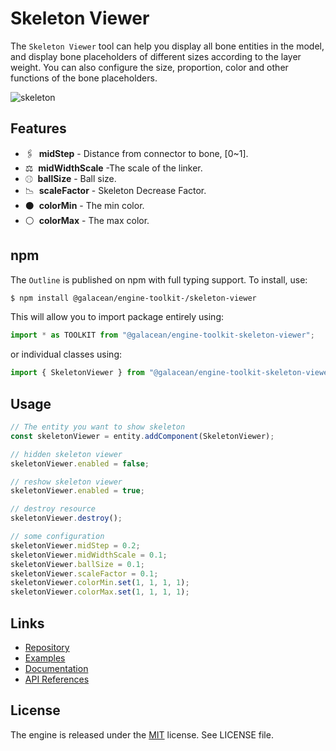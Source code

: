 # Skeleton Viewer

The `Skeleton Viewer` tool can help you display all bone entities in the model, and display bone placeholders of different sizes according to the layer weight. You can also configure the size, proportion, color and other functions of the bone placeholders.

![skeleton](https://gw.alipayobjects.com/zos/OasisHub/caa47b1f-5141-4268-b98f-86d6afb48e5b/skeleton.gif)

## Features

- 🖇 &nbsp;**midStep** - Distance from connector to bone, [0~1].
- ⚖ &nbsp;**midWidthScale** -The scale of the linker.
- ⚾︎ &nbsp;**ballSize** - Ball size.
- 📉 &nbsp;**scaleFactor** - Skeleton Decrease Factor.
- ⚫️ &nbsp;**colorMin** - The min color.
- ⚪️ &nbsp;**colorMax** - The max color.

## npm

The `Outline` is published on npm with full typing support. To install, use:

```sh
$ npm install @galacean/engine-toolkit-/skeleton-viewer
```

This will allow you to import package entirely using:

```javascript
import * as TOOLKIT from "@galacean/engine-toolkit-skeleton-viewer";
```

or individual classes using:

```javascript
import { SkeletonViewer } from "@galacean/engine-toolkit-skeleton-viewer";
```

## Usage

```ts
// The entity you want to show skeleton
const skeletonViewer = entity.addComponent(SkeletonViewer);

// hidden skeleton viewer
skeletonViewer.enabled = false;

// reshow skeleton viewer
skeletonViewer.enabled = true;

// destroy resource
skeletonViewer.destroy();

// some configuration
skeletonViewer.midStep = 0.2;
skeletonViewer.midWidthScale = 0.1;
skeletonViewer.ballSize = 0.1;
skeletonViewer.scaleFactor = 0.1;
skeletonViewer.colorMin.set(1, 1, 1, 1);
skeletonViewer.colorMax.set(1, 1, 1, 1);
```

## Links

- [Repository](https://github.com/galacean/engine-toolkit)
- [Examples](https://oasisengine.cn/#/examples/latest/skeleton-viewer)
- [Documentation](https://oasisengine.cn/#/docs/latest/cn/install)
- [API References](https://oasisengine.cn/#/api/latest/core)

## License

The engine is released under the [MIT](https://opensource.org/licenses/MIT) license. See LICENSE file.
